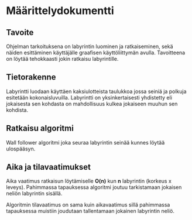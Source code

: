# Määrittelydokumentti

## Tavoite

Ohjelman tarkoituksena on labyrintin luominen ja ratkaiseminen, sekä näiden esittäminen käyttäjälle graafisen käyttöliittymän avulla. Tavoitteena on löytää tehokkaasti jokin ratkaisu labyrintille.

## Tietorakenne

Labyrintti luodaan käyttäen kaksiulotteista taulukkoa jossa seiniä ja polkuja esitetään kokonaisluvuilla. Labyrintti on yksinkertaisesti yhdistetty eli jokaisesta sen kohdasta on mahdollisuus kulkea jokaiseen muuhun sen kohdista.

## Ratkaisu algoritmi

Wall follower algoritmi joka seuraa labyrintin seinää kunnes löytää ulospääsyn. 


## Aika ja tilavaatimukset

Aika vaatimus ratkaisun löytämiselle **O(n)** kun **n** labyrintin (korkeus x leveys). Pahimmassa tapauksessa algoritmi joutuu tarkistamaan jokaisen neliön labyrintin sisällä.

Algoritmin tilavaatimus on sama kuin aikavaatimus sillä pahimmassa tapauksessa muistiin joudutaan tallentamaan jokainen labyrintin neliö.

